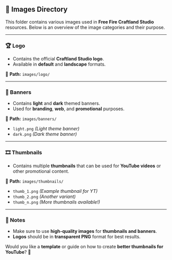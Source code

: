 ## 📁 Images Directory  

This folder contains various images used in **Free Fire Craftland Studio** resources. Below is an overview of the image categories and their purpose.  

---

### 🏆 Logo  
- Contains the official **Craftland Studio logo**.  
- Available in **default** and **landscape** formats.  

📂 **Path:** `images/logo/`  

---

### 🎨 Banners  
- Contains **light** and **dark** themed banners.  
- Used for **branding**, **web**, and **promotional** purposes.  

📂 **Path:** `images/banners/`  
- `light.png` *(Light theme banner)*  
- `dark.png` *(Dark theme banner)*  

---

### 🎞️ Thumbnails  
- Contains multiple **thumbnails** that can be used for **YouTube videos** or other promotional content.  

📂 **Path:** `images/thumbnails/`  
- `thumb_1.png` *(Example thumbnail for YT)*  
- `thumb_2.png` *(Another variant)*  
- `thumb_n.png` *(More thumbnails available!)*  

---

### 📝 Notes  
- Make sure to use **high-quality images** for **thumbnails and banners**.  
- **Logos** should be in **transparent PNG** format for best results.  

Would you like a **template** or guide on how to create **better thumbnails for YouTube**? 🚀  
